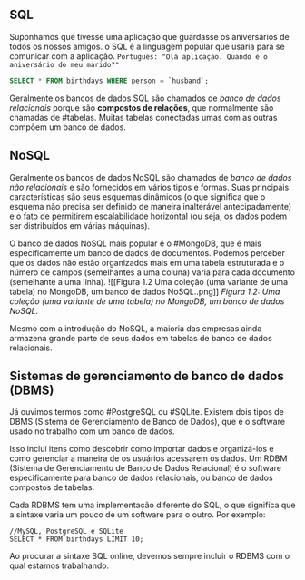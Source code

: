 ## SQL
Suponhamos que tivesse uma aplicação que guardasse os aniversários de todos os nossos amigos. o SQL é a linguagem popular que usaria para se comunicar com a aplicação.
`Português: "Olá aplicação. Quando é o aniversário do meu marido?"`
```SQL
SELECT * FROM birthdays WHERE person = `husband`;
```
Geralmente os bancos de dados SQL são chamados de *banco de dados relacionais* porque são **compostos de relações**, que normalmente são chamadas de #tabelas. Muitas tabelas conectadas umas com as outras compõem um banco de dados.

## NoSQL
Geralmente os bancos de dados NoSQL são chamados de *banco de dados não relacionais* e são fornecidos em vários tipos e formas. Suas principais características são seus esquemas dinâmicos (o que significa que o esquema não precisa ser definido de maneira inalterável antecipadamente) e o fato de permitirem escalabilidade horizontal (ou seja, os dados podem ser distribuídos em várias máquinas).

O banco de dados NoSQL mais popular é o #MongoDB, que é mais especificamente um banco de dados de documentos. Podemos perceber que os dados não estão organizados mais em uma tabela estruturada e o número de campos (semelhantes a uma coluna) varia para cada documento (semelhante a uma linha). 
![[Figura 1.2 Uma coleção (uma variante de uma tabela) no MongoDB, um banco de dados NoSQL..png]]
*Figura 1.2: Uma coleção (uma variante de uma tabela) no MongoDB, um banco de dados NoSQL.*

Mesmo com a introdução do NoSQL, a maioria das empresas ainda armazena grande parte de seus dados em tabelas de banco de dados relacionais. 

## Sistemas de gerenciamento de banco de dados (DBMS)
Já ouvimos termos como #PostgreSQL ou #SQLite. Existem dois tipos de DBMS  (Sistema de Gerenciamento de Banco de Dados), que é o software usado no trabalho com um banco de dados.

Isso inclui itens como descobrir como importar dados e organizá-los e como gerenciar a maneira de os usuários acessarem os dados. Um RDBM (Sistema de Gerenciamento de Banco de Dados Relacional) é o software especificamente para banco de dados relacionais, ou banco de dados compostos de tabelas. 

Cada RDBMS tem uma implementação diferente do SQL, o que significa que a sintaxe varia um pouco de um software para o outro. Por exemplo:
```MySQL
//MySQL, PostgreSQL e SQLite
SELECT * FROM birthdays LIMIT 10;
```

Ao procurar a sintaxe SQL online, devemos sempre incluir o RDBMS com o qual estamos trabalhando. 
